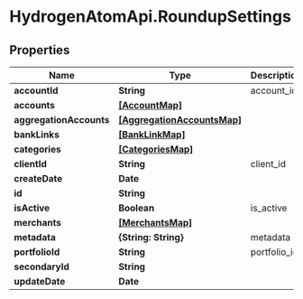 # HydrogenAtomApi.RoundupSettings

## Properties
Name | Type | Description | Notes
------------ | ------------- | ------------- | -------------
**accountId** | **String** | account_id | 
**accounts** | [**[AccountMap]**](AccountMap.md) |  | [optional] 
**aggregationAccounts** | [**[AggregationAccountsMap]**](AggregationAccountsMap.md) |  | [optional] 
**bankLinks** | [**[BankLinkMap]**](BankLinkMap.md) |  | 
**categories** | [**[CategoriesMap]**](CategoriesMap.md) |  | [optional] 
**clientId** | **String** | client_id | 
**createDate** | **Date** |  | [optional] 
**id** | **String** |  | [optional] 
**isActive** | **Boolean** | is_active | [optional] 
**merchants** | [**[MerchantsMap]**](MerchantsMap.md) |  | [optional] 
**metadata** | **{String: String}** | metadata | [optional] 
**portfolioId** | **String** | portfolio_id | [optional] 
**secondaryId** | **String** |  | [optional] 
**updateDate** | **Date** |  | [optional] 


